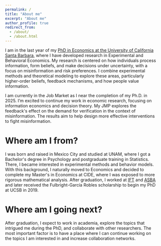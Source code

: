 ```yaml
---
permalink: /
title: "About me"
excerpt: "About me"
author_profile: true
redirect_from: 
  - /about/
  - /about.html
---
```


I am in the last year of my [PhD in Economics at the University of California Santa Barbara](https://econ.ucsb.edu/people/students/dario-trujano-ochoa), where I have developed research in Experimental and Behavioral Economics. 
My research is centered on how individuals process information, form beliefs, and make decisions under uncertainty, with a focus on misinformation and risk preferences. 
I combine experimental methods and theoretical modeling to explore these areas, particularly higher-order beliefs, feedback mechanisms, and how people value information.

I am currently in the Job Market as I near the completion of my Ph.D. in 2025. I’m excited to continue my work in economic research, focusing on information economics and decision theory.
My JMP explores the feedback's effect on the demand for verification in the context of misinformation. The results aim to help design more effective interventions to fight misinformation.

Where am I from?
======

I was born and raised in Mexico City and studied at UNAM, where I got a Bachelor's degree in Psychology and postgraduate training in Statistics. 
There, I became interested in experimental methods and behavior models. With this background, I naturally moved to Economics and decided to complete my Master's in Economics at CIDE, where I was exposed to more rigorous mathematical analysis. 
After graduation, I worked at [IFT](https://www.ift.org.mx/) and [ASBA](https://asbasupervision.org/) and later received the Fulbright-García Robles scholarship to begin my PhD at UCSB in 2019. 


Where am I going next?
======

After graduation, I expect to work in academia, explore the topics that intrigued me during the PhD, and collaborate with other researchers. 
The most important factor is to have a place where I can continue working on the topics I am interested in and increase collaboration networks. 



